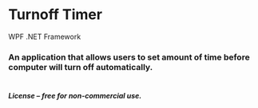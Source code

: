 ﻿# Turnoff Timer
WPF .NET Framework
### An  application that allows users to set amount of time before computer will turn off automatically.
#
##### License – free for non-commercial use.
